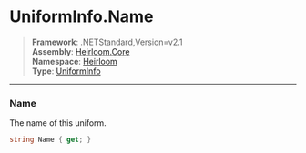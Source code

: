 # UniformInfo.Name

> **Framework**: .NETStandard,Version=v2.1  
> **Assembly**: [Heirloom.Core][0]  
> **Namespace**: [Heirloom][0]  
> **Type**: [UniformInfo][1]

--------------------------------------------------------------------------------

### Name

The name of this uniform.

```cs
string Name { get; }
```

[0]: ../Heirloom.Core.md
[1]: Heirloom.UniformInfo.md
